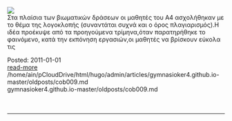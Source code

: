 
[![](http://4.bp.blogspot.com/-SseaUpiXgMM/VVOryH7OwMI/AAAAAAAAAb4/ts9ex7IZ0wE/s200/teacher%2Band%2Bstudents.jpg)](http://4.bp.blogspot.com/-SseaUpiXgMM/VVOryH7OwMI/AAAAAAAAAb4/ts9ex7IZ0wE/s1600/teacher%2Band%2Bstudents.jpg)   
Στα πλαίσια των βιωματικών δράσεων οι μαθητές του Α4 ασχολήθηκαν με το θέμα της λογοκλοπής (συναντάται συχνά και ο όρος πλαγιαρισμός).Η ιδέα προέκυψε από τα προηγούμενα τρίμηνα,όταν παρατηρήθηκε το φαινόμενο, κατά την εκπόνηση εργασιών,οι μαθητές να βρίσκουν εύκολα τις
<br>
<div class='readmore'>
Posted: 2011-01-01
<br><a class="readmorelink" href="../gymnasioker4.github.io-master/oldposts/cob009.md">read-more</a><br>/home/ain/pCloudDrive/html/hugo/admin/articles/gymnasioker4.github.io-master/oldposts/cob009.md<br>gymnasioker4.github.io-master/oldposts/cob009.md
<br><br><br>
</div>
<hr>
